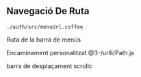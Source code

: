 ## Navegació De Ruta

`./auth/src/menuUrl.coffee`

Ruta de la barra de menús

Encaminament personalitzat
@3-/urlli/Path.js

barra de desplaçament
scrollc